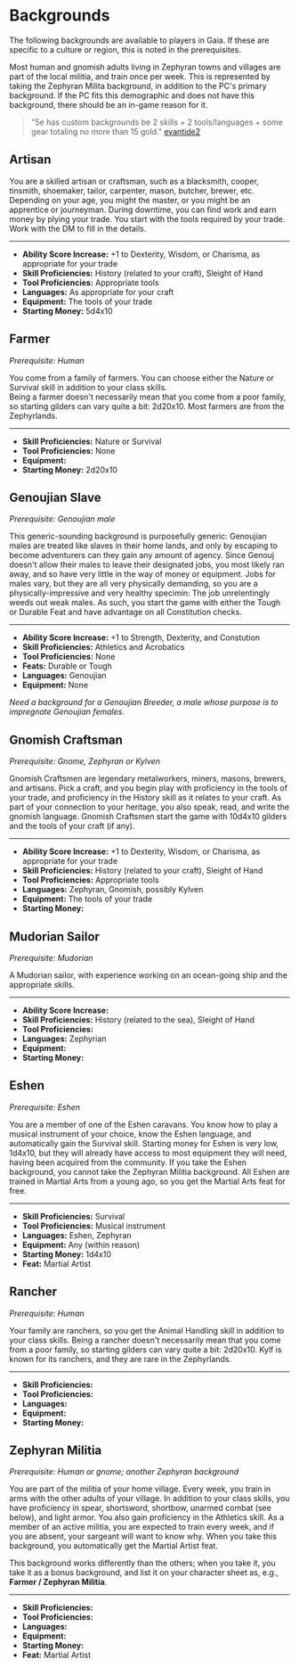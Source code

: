 # Backgrounds

The following backgrounds are available to players in Gaia.  If these are specific to a culture or region, this is noted in the prerequisites.

Most human and gnomish adults living in Zephyran towns and villages are part of the local militia, and train once per week.  This is represented by taking the Zephyran Milita background, in addition to the PC's primary background.  If the PC fits this demographic and does not have this background, there should be an in-game reason for it.

> "5e has custom backgrounds be 2 skills + 2 tools/languages + some gear totaling no more than 15 gold." [evantide2](https://www.reddit.com/r/DnD/comments/6bix2t/if_theres_one_class_i_hate_its_because/dhn790s/)

## Artisan

You are a skilled artisan or craftsman, such as a blacksmith, cooper, tinsmith, shoemaker, tailor, carpenter, mason, butcher, brewer, etc.  Depending on your age, you might the master, or you might be an apprentice or journeyman.  During downtime, you can find work and earn money by plying your trade. You start with the tools required by your trade.  Work with the DM to fill in the details.

___
- **Ability Score Increase:** +1 to Dexterity, Wisdom, or Charisma, as appropriate for your trade
- **Skill Proficiencies:** History (related to your craft), Sleight of Hand
- **Tool Proficiencies:** Appropriate tools
- **Languages:** As appropriate for your craft
- **Equipment:** The tools of your trade
- **Starting Money:** 5d4x10

## Farmer

*Prerequisite: Human*

You come from a family of farmers.  You can choose either the Nature or Survival skill in addition to your class skills.  
Being a farmer doesn't necessarily mean that you come from a poor family, so starting gilders can vary quite a bit: 2d20x10.  Most farmers are from the Zephyrlands.

___
- **Skill Proficiencies:** Nature or Survival
- **Tool Proficiencies:** None
- **Equipment:** 
- **Starting Money:** 2d20x10

## Genoujian Slave

*Prerequisite: Genoujian male*

This generic-sounding background is purposefully generic:  Genoujian males are treated  like slaves in their home lands, and only by escaping to become adventurers can they gain any amount of agency.  Since Genouj doesn't allow their males to leave their designated jobs, you most likely ran away, and so have very little in the way of money or equipment.  Jobs for males vary, but they are all very physically demanding, so you are a physically-impressive and very healthy specimin:  The job unrelentingly weeds out weak males.  As such, you start the game with either the Tough or Durable Feat and have advantage on all Constitution checks.

___
- **Ability Score Increase:** +1 to Strength, Dexterity, and Constution
- **Skill Proficiencies:** Athletics and Acrobatics
- **Tool Proficiencies:** None
- **Feats:** Durable or Tough
- **Languages:** Genoujian
- **Equipment:** None

*Need a background for a Genoujian Breeder, a male whose purpose is to impregnate Genoujian females.*

## Gnomish Craftsman

*Prerequisite: Gnome, Zephyran or Kylven*

Gnomish Craftsmen are legendary metalworkers, miners, masons, brewers, and artisans.  Pick a craft, and you begin play with proficiency in the tools of your trade, and proficiency in the History skill as it relates to your craft.  As part of your connection to your heritage, you also speak, read, and write the gnomish language.  Gnomish Craftsmen start the game with 10d4x10 gilders and the tools of your craft (if any).

___
- **Ability Score Increase:** +1 to Dexterity, Wisdom, or Charisma, as appropriate for your trade
- **Skill Proficiencies:** History (related to your craft), Sleight of Hand
- **Tool Proficiencies:** Appropriate tools
- **Languages:** Zephyran, Gnomish, possibly Kylven
- **Equipment:** The tools of your trade
- **Starting Money:** 

## Mudorian Sailor

*Prerequisite: Mudorian*

A Mudorian sailor, with experience working on an ocean-going ship and the appropriate skills.
___
- **Ability Score Increase:** 
- **Skill Proficiencies:** History (related to the sea), Sleight of Hand
- **Tool Proficiencies:** 
- **Languages:** Zephyrian
- **Equipment:** 
- **Starting Money:** 


## Eshen

*Prerequisite: Eshen*

You are a member of one of the Eshen caravans.  You know how to play a musical instrument of your choice, know the Eshen language, and automatically gain the Survival skill. Starting money for Eshen is very low, 1d4x10, but they will already have access to most equipment they will need, having been acquired from the community.  If you take the Eshen background, you cannot take the Zephyran Militia background.  All Eshen are trained in Martial Arts from a young ago, so you get the Martial Arts feat for free.

___
- **Skill Proficiencies:** Survival
- **Tool Proficiencies:** Musical instrument
- **Languages:** Eshen, Zephyran
- **Equipment:** Any (within reason)
- **Starting Money:** 1d4x10
- **Feat:** Martial Artist

## Rancher

*Prerequisite: Human*

Your family are ranchers, so you get the Animal Handling skill in addition to your class skills.  Being a rancher doesn't necessarily mean that you come from a poor family, so starting gilders can vary quite a bit: 2d20x10.  Kylf is known for its ranchers, and they are rare in the Zephyrlands.

___
- **Skill Proficiencies:** 
- **Tool Proficiencies:** 
- **Languages:** 
- **Equipment:** 
- **Starting Money:** 

## Zephyran Militia

*Prerequisite: Human or gnome; another Zephyran background*

You are part of the militia of your home village.  Every week, you train in arms with the other adults of your village.  In addition to your class skills, you have proficiency in spear, shortsword, shortbow, unarmed combat (see below), and light armor.  You also gain proficiency in the Athletics skill. As a member of an active militia, you are expected to train every week, and if you are absent, your sargeant will want to know why.  When you take this background, you automatically get the Martial Artist feat.

This background works differently than the others; when you take it, you take it as a bonus background, and list it on your character sheet as, e.g., **Farmer / Zephyran Militia**.
___
- **Skill Proficiencies:** 
- **Tool Proficiencies:** 
- **Languages:** 
- **Equipment:** 
- **Starting Money:** 
- **Feat:** Martial Artist

